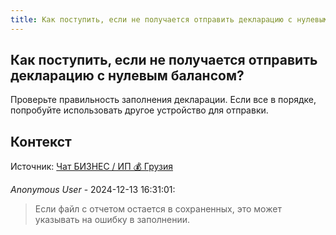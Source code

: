 ```yaml
---
title: Как поступить, если не получается отправить декларацию с нулевым балансом?
---
```


## Как поступить, если не получается отправить декларацию с нулевым балансом?

Проверьте правильность заполнения декларации. Если все в порядке, попробуйте использовать другое устройство для отправки.

## Контекст

Источник: [Чат БИЗНЕС / ИП 💰 Грузия](https://t.me/ip_ge)

_Anonymous User_ - 2024-12-13 16:31:01:

> Если файл с отчетом остается в сохраненных, это может указывать на ошибку в заполнении.
